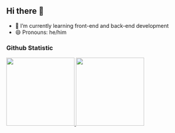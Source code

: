 ## Hi there 👋

- 🌱 I’m currently learning front-end and back-end development
- 😄 Pronouns: he/him

### Github Statistic
<p align="left">
<a href="https://github.com/GabrielIndrawan">
  <img height="180em" src="https://github-readme-stats-eight-theta.vercel.app/api?username=GabrielIndrawan&show_icons=true&theme=algolia&include_all_commits=true&count_private=true"/>
  <img height="180em" src="https://github-readme-stats-eight-theta.vercel.app/api/top-langs/?username=GabrielIndrawan&layout=compact&langs_count=8&theme=algolia"/>
</a>
</p>
